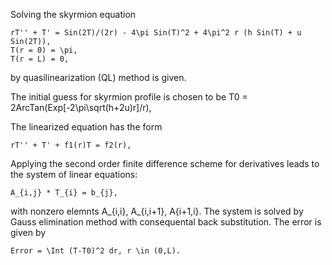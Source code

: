 Solving the skyrmion equation  

	rT'' + T' = Sin(2T)/(2r) - 4\pi Sin(T)^2 + 4\pi^2 r (h Sin(T) + u Sin(2T)),
	T(r = 0) = \pi,
	T(r = L) = 0,

by quasilinearization (QL) method is given.

The initial guess for skyrmion profile is chosen to be
	T0 = 2ArcTan(Exp[-2\pi\sqrt(h+2u)r]/r),

The linearized equation has the form

	rT'' + T' + f1(r)T = f2(r),

Applying the second order finite difference scheme for derivatives leads to the system of linear equations:

	A_{i,j} * T_{i} = b_{j},

with nonzero elemnts A_{i,i}, A_{i,i+1}, A{i+1,i}.
The system is solved by Gauss elimination method with consequental back substitution.
The error is given by 

	Error = \Int (T-T0)^2 dr, r \in (0,L).
